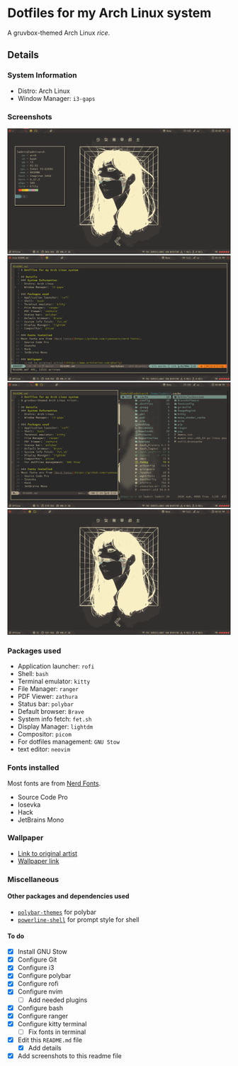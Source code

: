 # Dotfiles for my Arch Linux system
A gruvbox-themed Arch Linux *rice*.

## Details
### System Information
- Distro: Arch Linux
- Window Manager: `i3-gaps`

### Screenshots

![screenshot](/screenshots/screenshot1.png)
![screenshot](/screenshots/screenshot2.png)
![screenshot](/screenshots/screenshot3.png)
![screenshot](/screenshots/screenshot4.png)

### Packages used
- Application launcher: `rofi`
- Shell: `bash`
- Terminal emulator: `kitty`
- File Manager: `ranger`
- PDF Viewer: `zathura`
- Status bar: `polybar`
- Default browser: `Brave`
- System info fetch: `fet.sh`
- Display Manager: `lightdm`
- Compositor: `picom`
- For dotfiles management: `GNU Stow`
- text editor: `neovim`

### Fonts installed
Most fonts are from [Nerd Fonts](https://github.com/ryanoasis/nerd-fonts).
- Source Code Pro
- Iosevka
- Hack
- JetBrains Mono

### Wallpaper
- [Link to original artist](https://www.artstation.com/gharly)
- [Wallpaper link](https://imgur.com/a/pua0dYx)

### Miscellaneous
#### Other packages and dependencies used
- [`polybar-themes`](https://github.com/adi1090x/polybar-themes) for polybar
- [`powerline-shell`](https://github.com/b-ryan/powerline-shell) for prompt style for shell

#### To do

- [x] Install GNU Stow
- [x] Configure Git
- [x] Configure i3
- [x] Configure polybar
- [x] Configure rofi
- [x] Configure nvim
    - [ ] Add needed plugins
- [x] Configure bash
- [x] Configure ranger
- [x] Configure kitty terminal
    - [ ] Fix fonts in terminal
- [x] Edit this `README.md` file
    - [x] Add details
- [x] Add screenshots to this readme file
